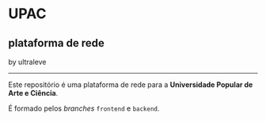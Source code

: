 # UPAC

## plataforma de rede

by ultraleve

---

Este repositório é uma plataforma de rede para a **Universidade Popular de Arte e Ciência**.

É formado pelos _branches_ `frontend` e `backend`.
